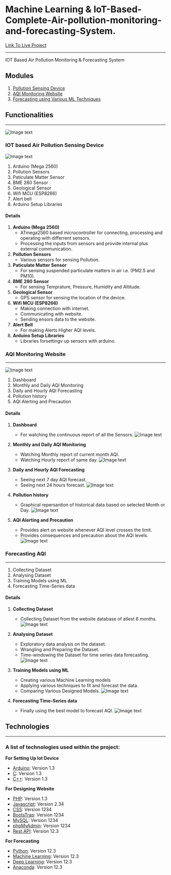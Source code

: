 # Machine Learning & IoT-Based-Complete-Air-pollution-monitoring-and-forecasting-System.


[Link To Live Project](http://airpollution.epizy.com/newpage1.php)
***
IOT Based Air Pollution Monitoring &amp; Forecasting System
## Modules
1. [Pollution Sensing Device](#IoT)
2. [AQI Monitoring Website](#website)
3. [Forecasting using Various ML Techniques](#ml)

## Functionalities
***
![Image text](Screenshots/Website/.jpg)

<a name="IoT"></a>
### IOT based Air Pollution Sensing Device
![Image text](Screenshots/IoT-Device/device.jpg)

1. Arduino (Mega 2560)
2. Pollution Sensors
3. Paticulate Matter Sensor
4. BME 280 Sensor
5. Geological Sensor
6. Wifi MCU (ESP8266)
7. Alert bell
8. Arduino Setup Libraries

#### Details
1. **Arduino (Mega 2560)** 
    * ATmega2560 based microcontroller for connecting, processing and operating with differrent sensors. 
    * Processing the inputs from sensors and provide internal plus external communication.
2. **Pollution Sensors** 
    * Various sensors for sensing Pollution.
3. **Paticulate Matter Sensor**
    * For sensing suspended particulate matters in air i.e. (PM2.5 and PM10).
4. **BME 280 Sensor** 
    * For sensing Temprature, Pressure, Humidity and Altitude.
5. **Geological Sensor**  
    * GPS sensor for sensing the location of the device.
6. **Wifi MCU (ESP8266)** 
    * Making connection with internet.
    * Communicating with website.
    * Sending ensors data to the website.
7. **Alert Bell** 
    * For making Alerts Higher AQI levels.
8. **Arduino Setup Libraries**
    * Libraries forsettingv up sensors with arduino.
 
<a name="website"></a>
### AQI Monitoring Website
***
![Image text]("C:\Users\mitra\Desktop\Circuit.png")
1. Dashboard
2. Monthly and Daily AQI Monitoring
3. Daily and Hourly AQI Forecasting 
4. Pollution history
5. AQI Alerting and Precaution

#### Details
1. **Dashboard** 
    * For watching the continuous report of all the Sensors. 
      ![Image text](Screenshots/Website/aqiDashboard.jpg)
2. **Monthly and Daily AQI Monitoring** 
    * Watching Monthly report of current month AQI.
    * Watching Hourly report of same day.
      ![Image text](Screenshots/Website/aqiGraph.jpg)
3. **Daily and Hourly AQI Forecasting** 
    * Seeing next 7 day AQI forecast.
    * Seeing next 24 hours forecast.
      ![Image text](Screenshots/Website/tempGraph.jpg)
   
4. **Pollution history** 
    * Graphical repersantion of historical data based on selected Month or Day. 
      ![Image text](Screenshots/Website/monthlyData.jpg)
5. **AQI Alerting and Precaution**
    * Provides alert on website whenever AQI level crosses the limit.
    * Provides consequences and precaution about the AQI levels.
      ![Image text](Screenshots/Website/webPage2.jpg)
 
<a name="ml"></a>
### Forecasting AQI
***
1. Collecting Dataset
2. Analysing Dataset
3. Training Models using ML
4. Forecasting Time-Series data


#### Details
1. **Collecting Dataset** 
    * Collecting Dataset from the website database of atlest 6 months. 
      ![Image text](Screenshots/Forecasting/dataset.jpg)
      
2. **Analysing Dataset** 
    * Exploratory data analysis on the dataset.
    * Wrangling and Preparing the Dataset.
    * Time-windowing the Dataset for time series data forecasting. 
      ![Image text](Screenshots/Forecasting/analyseDataset.jpg)
      
3. **Training Models using ML** 
    * Creating various Machine Learning models 
    * Applying various techniques to fit and forecast the data.
    * Comparing Various Designed Models. 
      ![Image text](Screenshots/Forecasting/trainingModel.jpg)
      
4. **Forecasting Time-Series data**
    * Finally using the best model to forecast AQI. 
      ![Image text](Screenshots/Forecasting/forecastAqi.jpg)

## Technologies
***
### A list of technologies used within the project:
**For Setting Up Iot Device**
* [Arduino](https://example.com): Version 1.3 
* [C](https://example.com): Version 1.3 
* [C++](https://example.com): Version 1.3 



**For Designing Website**
* [PHP](https://example.com): Version 1.3 
* [Javascript](https://example.com): Version 2.34
* [CSS](https://example.com): Version 1234
* [BootsTrap](https://example.com): Version 1234
* [MySQL](https://example.com): Version 1234
* [phpMyAdmin](https://example.com): Version 1234
* [Rest API](https://example.com): Version 12.3 


**For Forecasting**
* [Python](https://example.com): Version 12.3 
* [Machine Learning](https://example.com): Version 12.3 
* [Deep Learning](https://example.com): Version 12.3 
* [Anaconda](https://example.com): Version 12.3 
